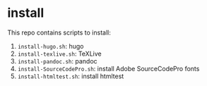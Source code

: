 # install

This repo contains scripts to install:

1. `install-hugo.sh`: hugo
2. `install-texlive.sh`: TeXLive
3. `install-pandoc.sh`: pandoc
4. `install-SourceCodePro.sh`: install Adobe SourceCodePro fonts
5. `install-htmltest.sh`: install htmltest
